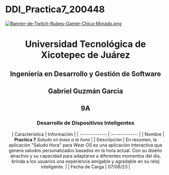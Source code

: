 # DDI_Practica7_200448

[![Banner-de-Twitch-Nubes-Gamer-Chica-Morado.png](https://i.postimg.cc/15q3LFXF/Banner-de-Twitch-Nubes-Gamer-Chica-Morado.png)](https://postimg.cc/MvzwBvyZ)

<div align="center">
  
# Universidad Tecnológica de Xicotepec de Juárez


## Ingeniería en Desarrollo y Gestión de Software
## Gabriel Guzmán Garcia
## 9A
### Desarrollo de Dispositivos Inteligentes




&nbsp;
&nbsp;
|  Característica |  Información |
| :------------: | :------------: |
| Nombre | **Practica 7** *Saludo en base a la hora* |
| Descripción  | En resumen, la aplicación "Saludo Hora" para Wear OS es una aplicación interactiva que genera saludos personalizados basados en la hora actual. Con su diseño atractivo y su capacidad para adaptarse a diferentes momentos del día, brinda a los usuarios una experiencia amigable y agradable en su reloj inteligente. |
|  Fecha de Carga | 07/06/23  |
